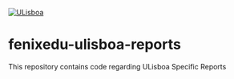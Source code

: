[![ULisboa](https://www.ulisboa.pt/sites/ulisboa.pt/themes/bs3/logo.png)](https://www.ulisboa.pt/)

# fenixedu-ulisboa-reports
This repository contains code regarding ULisboa Specific Reports

